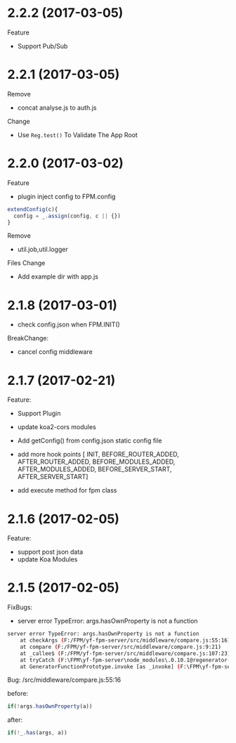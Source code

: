 # 2.2.2 (2017-03-05)

Feature

- Support Pub/Sub

# 2.2.1 (2017-03-05)

Remove

- concat analyse.js to auth.js

Change

- Use `Reg.test()` To Validate The App Root

# 2.2.0 (2017-03-02)

Feature

- plugin inject config to FPM.config

```javascript
extendConfig(c){
  config = _.assign(config, c || {})
}
```

Remove

- util.job,util.logger

Files Change

- Add example dir with app.js 

# 2.1.8 (2017-03-01)

- check config.json when FPM.INIT()

BreakChange:

- cancel config middleware

# 2.1.7 (2017-02-21)

Feature:

- Support Plugin
- update koa2-cors modules

- Add getConfig() from config.json static config file

- add more hook points
[ INIT, BEFORE_ROUTER_ADDED, AFTER_ROUTER_ADDED, BEFORE_MODULES_ADDED, AFTER_MODULES_ADDED, BEFORE_SERVER_START, AFTER_SERVER_START]

- add execute method for fpm class

# 2.1.6 (2017-02-05)

Feature:

- support post json data
- update Koa Modules

# 2.1.5 (2017-02-05)


FixBugs:

- server error TypeError: args.hasOwnProperty is not a function

```bash
server error TypeError: args.hasOwnProperty is not a function
    at checkArgs (F:/FPM/yf-fpm-server/src/middleware/compare.js:55:16)
    at compare (F:/FPM/yf-fpm-server/src/middleware/compare.js:9:21)
    at _callee$ (F:/FPM/yf-fpm-server/src/middleware/compare.js:107:23)
    at tryCatch (F:\FPM\yf-fpm-server\node_modules\.0.10.1@regenerator-runtime\runtime.js:64:40)
    at GeneratorFunctionPrototype.invoke [as _invoke] (F:\FPM\yf-fpm-server\node_modules\.0.10.1@regenerator-runtime\runtime.js:355:22)
```

Bug: /src/middleware/compare.js:55:16

before:

```javascript
if(!args.hasOwnProperty(a))
```

after:

```javascript
if(!_.has(args, a))
```
